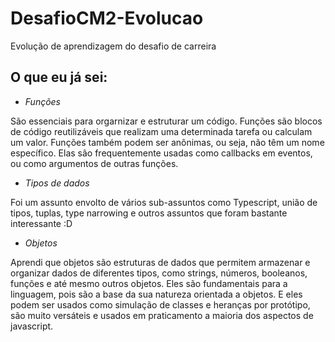 # DesafioCM2-Evolucao
Evolução de aprendizagem do desafio de carreira

## O que eu já sei:
* *Funções*

São essenciais para orgarnizar e estruturar um código. Funções são blocos de código reutilizáveis que realizam uma determinada tarefa ou calculam um valor. Funções também podem ser anônimas, ou seja, não têm um nome específico. Elas são frequentemente usadas como callbacks em eventos, ou como argumentos de outras funções.

* *Tipos de dados*

Foi um assunto envolto de vários sub-assuntos como Typescript, união de tipos, tuplas, type narrowing e outros assuntos que foram bastante interessante :D


* *Objetos*

Aprendi que objetos são estruturas de dados que permitem armazenar e organizar dados de diferentes tipos, como strings, números, booleanos, funções e até mesmo outros objetos. Eles são fundamentais para a linguagem, pois são a base da sua natureza orientada a objetos. E eles podem ser usados como simulação de classes e heranças por protótipo, são muito versáteis e usados em praticamento a maioria dos aspectos de javascript.
